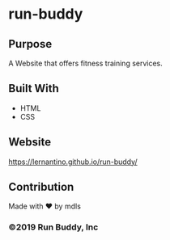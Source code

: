# run-buddy

## Purpose 
A Website that offers fitness training services. 

## Built With 
* HTML
* CSS

## Website 
https://lernantino.github.io/run-buddy/

## Contribution 
Made with ❤️ by mdls

### ©️2019 Run Buddy, Inc 
